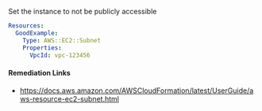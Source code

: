 
Set the instance to not be publicly accessible

```yaml
Resources:
  GoodExample:
    Type: AWS::EC2::Subnet
    Properties:
      VpcId: vpc-123456
```

#### Remediation Links
 - https://docs.aws.amazon.com/AWSCloudFormation/latest/UserGuide/aws-resource-ec2-subnet.html


